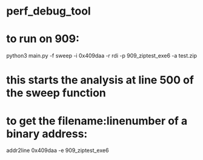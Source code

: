 # perf_debug_tool
# to run on 909:
python3 main.py -f sweep -i 0x409daa -r rdi -p 909_ziptest_exe6 -a test.zip
# this starts the analysis at line 500 of the sweep function

# to get the filename:linenumber of a binary address:
addr2line 0x409daa -e 909_ziptest_exe6
